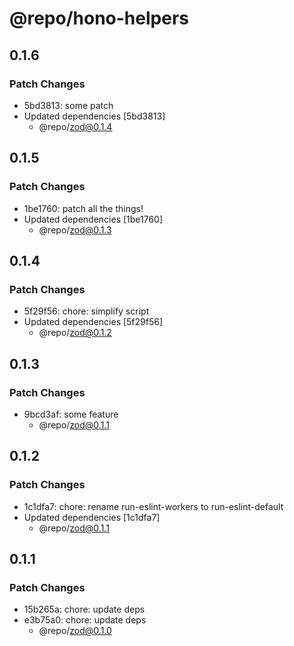 # @repo/hono-helpers

## 0.1.6

### Patch Changes

- 5bd3813: some patch
- Updated dependencies [5bd3813]
  - @repo/zod@0.1.4

## 0.1.5

### Patch Changes

- 1be1760: patch all the things!
- Updated dependencies [1be1760]
  - @repo/zod@0.1.3

## 0.1.4

### Patch Changes

- 5f29f56: chore: simplify script
- Updated dependencies [5f29f56]
  - @repo/zod@0.1.2

## 0.1.3

### Patch Changes

- 9bcd3af: some feature
  - @repo/zod@0.1.1

## 0.1.2

### Patch Changes

- 1c1dfa7: chore: rename run-eslint-workers to run-eslint-default
- Updated dependencies [1c1dfa7]
  - @repo/zod@0.1.1

## 0.1.1

### Patch Changes

- 15b265a: chore: update deps
- e3b75a0: chore: update deps
  - @repo/zod@0.1.0
